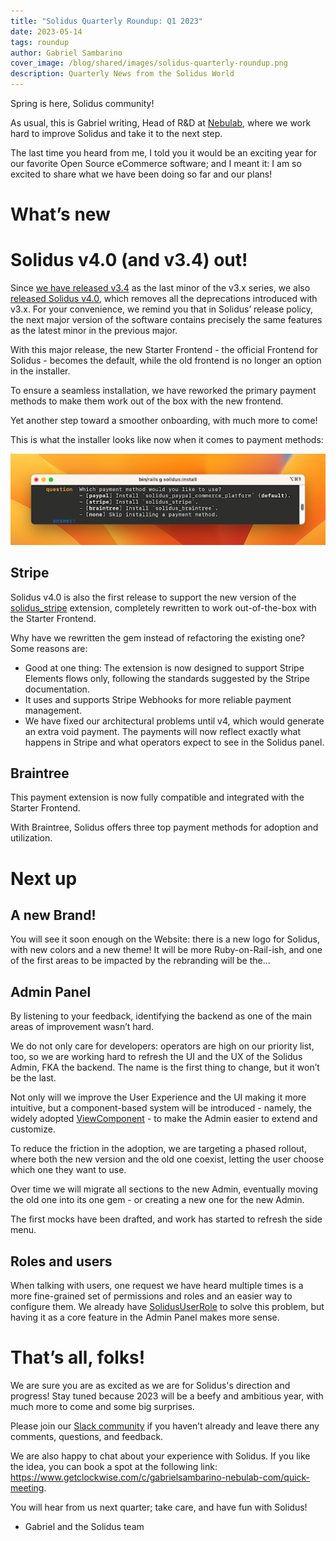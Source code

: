 ```yaml
---
title: "Solidus Quarterly Roundup: Q1 2023"
date: 2023-05-14
tags: roundup
author: Gabriel Sambarino
cover_image: /blog/shared/images/solidus-quarterly-roundup.png
description: Quarterly News from the Solidus World
---
```


Spring is here, Solidus community!

As usual, this is Gabriel writing, Head of R&D at [Nebulab](http://www.nebulab.com), where we work hard to improve Solidus and take it to the next step.

The last time you heard from me, I told you it would be an exciting year for our favorite Open Source eCommerce software; and I meant it: I am so excited to share what we have been doing so far and our plans!


# What’s new


# Solidus v4.0 (and v3.4) out!

Since [we have released v3.4](https://solidus.io/blog/2023/04/21/solidus-v3-4) as the last minor of the v3.x series, we also [released Solidus v4.0](https://solidus.io/blog/2023/05/08/solidus-v4-0), which removes all the deprecations introduced with v3.x. For your convenience, we remind you that in Solidus’ release policy, the next major version of the software contains precisely the same features as the latest minor in the previous major.

With this major release, the new Starter Frontend - the official Frontend for Solidus - becomes the default, while the old frontend is no longer an option in the installer. 

To ensure a seamless installation, we have reworked the primary payment methods to make them work out of the box with the new frontend.

Yet another step toward a smoother onboarding, with much more to come!

This is what the installer looks like now when it comes to payment methods:


![alt_text](2023-05-24-solidus-quarterly-roundup-q1-2023/payment-options-installer.png "image_tooltip")



## Stripe

Solidus v4.0 is also the first release to support the new version of the [solidus_stripe](https://github.com/solidusio/solidus_stripe) extension, completely rewritten to work out-of-the-box with the Starter Frontend.

Why have we rewritten the gem instead of refactoring the existing one? Some reasons are:



* Good at one thing: The extension is now designed to support Stripe Elements flows only, following the standards suggested by the Stripe documentation.
* It uses and supports Stripe Webhooks for more reliable payment management.
* We have fixed our architectural problems until v4, which would generate an extra void payment. The payments will now reflect exactly what happens in Stripe and what operators expect to see in the Solidus panel.


## Braintree

This payment extension is now fully compatible and integrated with the Starter Frontend.

With Braintree, Solidus offers three top payment methods for adoption and utilization.


# Next up

## A new Brand!

You will see it soon enough on the Website: there is a new logo for Solidus, with new colors and a new theme! It will be more Ruby-on-Rail-ish, and one of the first areas to be impacted by the rebranding will be the...

## Admin Panel

By listening to your feedback, identifying the backend as one of the main areas of improvement wasn’t hard.

We do not only care for developers: operators are high on our priority list, too, so we are working hard to refresh the UI and the UX of the Solidus Admin, FKA the backend. The name is the first thing to change, but it won’t be the last.

Not only will we improve the User Experience and the UI making it more intuitive, but a component-based system will be introduced - namely, the widely adopted [ViewComponent](https://viewcomponent.org/) - to make the Admin easier to extend and customize.

To reduce the friction in the adoption, we are targeting a phased rollout, where both the new version and the old one coexist, letting the user choose which one they want to use.

Over time we will migrate all sections to the new Admin, eventually moving the old one into its one gem - or creating a new one for the new Admin.

The first mocks have been drafted, and work has started to refresh the side menu.


## Roles and users

When talking with users, one request we have heard multiple times is a more fine-grained set of permissions and roles and an easier way to configure them. We already have [SolidusUserRole](https://github.com/boomerdigital/solidus_user_roles) to solve this problem, but having it as a core feature in the Admin Panel makes more sense.


# That’s all, folks!

We are sure you are as excited as we are for Solidus's direction and progress! Stay tuned because 2023 will be a beefy and ambitious year, with much more to come and some big surprises.

Please join our [Slack community](https://solidusio.slack.com) if you haven’t already and leave there any comments, questions, and feedback.

We are also happy to chat about your experience with Solidus. If you like the idea, you can book a spot at the following link:  https://www.getclockwise.com/c/gabrielsambarino-nebulab-com/quick-meeting.

You will hear from us next quarter; take care, and have fun with Solidus!



* Gabriel and the Solidus team
